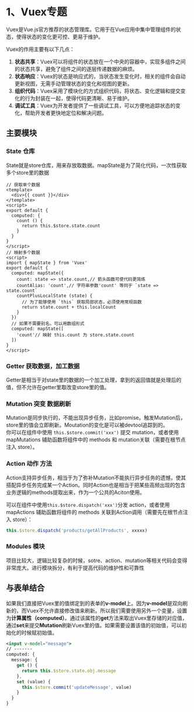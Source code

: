 # 1、Vuex专题

Vuex是Vue.js官方推荐的状态管理库。它用于在Vue应用中集中管理组件的状态，使得状态的变化更可控、更易于维护。

Vuex的作用主要有以下几点：

1. **状态共享**：Vuex可以将组件的状态放在一个中央的容器中，实现多组件之间的状态共享，避免了组件之间的逐层传递数据的麻烦。
2. **状态响应**：Vuex的状态是响应式的，当状态发生变化时，相关的组件会自动更新视图，无需手动管理状态的变化和视图的更新。
3. **组织代码**：Vuex采用了模块化的方式组织代码，将状态、变化逻辑和提交变化的行为封装在一起，使得代码更清晰、易于维护。
4. **调试工具**：Vuex为开发者提供了一些调试工具，可以方便地追踪状态的变化，帮助开发者更快地定位和解决问题。

## 主要模块
### State 仓库
State就是store仓库，用来存放取数据。mapState是为了简化代码，一次性获取多个store里的数据
``` Vue
// 获取单个数据
<template>
  <div>{{ count }}</div>
</template>
<script>
export default {
  computed: {
    count () {
      return this.$store.state.count
    }
  }
}
</script>
// 映射多个数据
<script>
import { mapState } from 'Vuex'
export default {
  computed: mapState({
    count: state => state.count,// 箭头函数可使代码更简练
    countAlias: 'count',// 字符串参数'count' 等同于 `state => state.count`
    countPlusLocalState (state) {
      // 为了能够使用 `this` 获取局部状态，必须使用常规函数
      return state.count + this.localCount
    }
  })
  // 如果不需要别名，可以用数组形式
  computed: mapState([
    'count'// 映射 this.count 为 store.state.count
  ])
}
</script>

```

### Getter 获取数据，加工数据
Getter是相当于对state里的数据的一个加工处理，拿到的返回值就是处理后的值，但不允许在getter里取改变store里的值。

### Mutation 突变 数据刷新
 Mutation是同步执行的，不能出现异步任务，比如promise。触发Mutation后，store里的值会立即刷新。Moutation的变化是可以被devtool追踪到的。  
 你可以在组件中使用 `this.$store.commit('xxx')` 提交 mutation，或者使用 mapMutations 辅助函数将组件中的 methods 和 mutation关联（需要在根节点注入 store）。

### Action 动作 方法
Action支持异步任务，相当于为了弥补Mutation不能执行异步任务的遗憾，使其搭配异步任务完成某一个Action。同时Action也是相当于把某些高频出现的包含业务逻辑的methods提取出来，作为一个公共的Aciton使用。

可以在组件中使用`this.$store.dispatch('xxx')`分发 action，或者使用 mapActions 辅助函数将组件的
methods 关联到Action调用（需要先在根节点注入 store）：

```js
this.$store.dispatch('products/getAllProducts', xxxxx)
```

### Modules 模块
项目比较大，逻辑比较复杂的时候，sotre、action、mutation等相关代码会变得非常庞大。进行模块拆分，有利于提高代码的维护性和可靠性

## 与表单结合
如果我们直接把Vuex里的值绑定到的表单的**v-model**上。因为**v-model**是双向刷新的，而Vuex不允许直接修改值来刷新。所以我们需要使用另外一个变量，设置为**计算属性（computed）**。通过该属性的**get**方法来取出Vuex里存储的对应值，通过**set**来提交**Mutation**刷新Vuex里的值。如果需要设置该值的初始值，可以初始化的时候赋初始值。

```jsx
<input v-model="message">
// -------
computed: {
  message: {
    get () {
      return this.$store.state.obj.message
    },
    set (value) {
      this.$store.commit('updateMessage', value)
    }
  }
}
```
